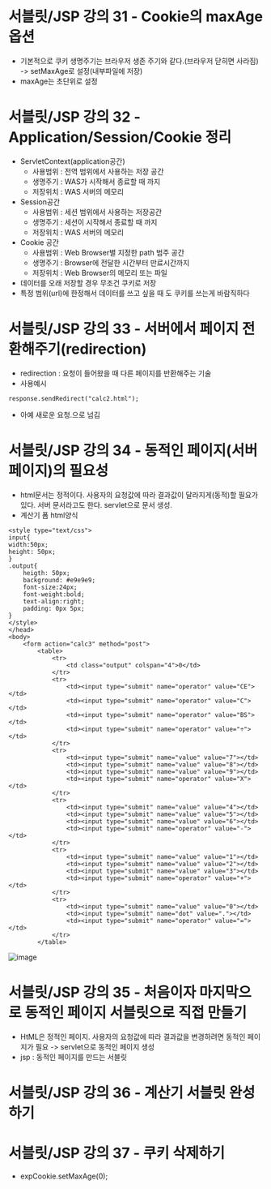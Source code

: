 # 서블릿/JSP 강의 31 - Cookie의 maxAge 옵션
* 기본적으로 쿠키 생명주기는 브라우저 생존 주기와 같다.(브라우저 닫히면 사라짐) -> setMaxAge로 설정(내부파일에 저장)
* maxAge는 초단위로 설정

# 서블릿/JSP 강의 32 - Application/Session/Cookie 정리
* ServletContext(application공간)
   * 사용범위 : 전역 범위에서 사용하는 저장 공간
   * 생명주기 : WAS가 시작해서 종료할 때 까지
   * 저장위치 : WAS 서버의 메모리
* Session공간
   * 사용범위 : 세션 범위에서 사용하는 저장공간
   * 생명주기 : 세션이 시작해서 종료할 때 까지
   * 저장위치 : WAS 서버의 메모리
* Cookie 공간
   * 사용범위 : Web Browser별 지정한 path 범주 공간
   * 생명주기 : Browser에 전달한 시간부터 만료시간까지
   * 저장위치 : Web Browser의 메모리 또는 파일  
* 데이터를 오래 저장할 경우 무조건 쿠키로 저장 
* 특정 범위(url)에 한정해서 데이터를 쓰고 싶을 때 도 쿠키를 쓰는게 바람직하다

# 서블릿/JSP 강의 33 - 서버에서 페이지 전환해주기(redirection)
* redirection : 요청이 들어왔을 때 다른 페이지를 반환해주는 기술
* 사용예시
```
response.sendRedirect("calc2.html");
```
* 아예 새로운 요청.으로 넘김

# 서블릿/JSP 강의 34 - 동적인 페이지(서버 페이지)의 필요성
* html문서는 정적이다. 사용자의 요청값에 따라 결과값이 달라지게(동적)할 필요가 있다. 서버 문서라고도 한다. servlet으로 문서 생성.
* 계산기 폼 html양식
```
<style type="text/css">
input{
width:50px;
height: 50px;
}
.output{
	heigth: 50px;
	background: #e9e9e9;
	font-size:24px;
	font-weight:bold;
	text-align:right;
	padding: 0px 5px;
}
</style>
</head>
<body>
	<form action="calc3" method="post">
		<table>
			<tr>
				<td class="output" colspan="4">0</td> 
			</tr>
			<tr>
				<td><input type="submit" name="operator" value="CE"></td> 
				<td><input type="submit" name="operator" value="C"></td> 
				<td><input type="submit" name="operator" value="BS"></td> 
				<td><input type="submit" name="operator" value="÷"></td> 
			</tr>
			<tr>
				<td><input type="submit" name="value" value="7"></td> 
				<td><input type="submit" name="value" value="8"></td> 
				<td><input type="submit" name="value" value="9"></td> 
				<td><input type="submit" name="operator" value="X"></td> 
			</tr>
			<tr>
				<td><input type="submit" name="value" value="4"></td> 
				<td><input type="submit" name="value" value="5"></td> 
				<td><input type="submit" name="value" value="6"></td> 
				<td><input type="submit" name="operator" value="-"></td> 
			</tr>
			<tr>
				<td><input type="submit" name="value" value="1"></td> 
				<td><input type="submit" name="value" value="2"></td> 
				<td><input type="submit" name="value" value="3"></td> 
				<td><input type="submit" name="operator" value="+"></td> 
			</tr>
			<tr>
				<td><input type="submit" name="value" value="0"></td> 
				<td><input type="submit" name="dot" value="."></td> 
				<td><input type="submit" name="operator" value="="></td> 
			</tr>
		</table>
```
![image](https://user-images.githubusercontent.com/40667871/213879336-30ee3125-b04f-4b8b-b62b-1091130d3b31.png)

# 서블릿/JSP 강의 35 - 처음이자 마지막으로 동적인 페이지 서블릿으로 직접 만들기
* HtML은 정적인 페이지. 사용자의 요청값에 따라 결과값을 변경하려면 동적인 페이지가 필요 -> servlet으로 동적인 페이지 생성
* jsp : 동적인 페이지를 만드는 서블릿 

# 서블릿/JSP 강의 36 - 계산기 서블릿 완성하기

# 서블릿/JSP 강의 37 - 쿠키 삭제하기
* expCookie.setMaxAge(0);
